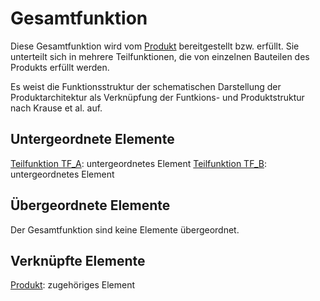 # Gesamtfunktion
Diese Gesamtfunktion wird vom [Produkt](Produkt.md) bereitgestellt bzw. erfüllt. Sie unterteilt sich in mehrere Teilfunktionen, die von einzelnen Bauteilen des Produkts erfüllt werden.

Es weist die Funktionsstruktur der schematischen Darstellung der Produktarchitektur als Verknüpfung der Funtkions- und Produktstruktur nach Krause et al. auf.

## Untergeordnete Elemente
[Teilfunktion TF_A](TF_A.md): untergeordnetes Element
[Teilfunktion TF_B](TF_B.md): untergeordnetes Element

## Übergeordnete Elemente
Der Gesamtfunktion sind keine Elemente übergeordnet.

## Verknüpfte Elemente
[Produkt](Produkt.md): zugehöriges Element